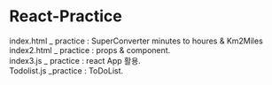 # React-Practice
index.html _ practice : SuperConverter minutes to houres & Km2Miles   
index2.html _ practice : props & component.  
index3.js _ practice : react App 활용.  
Todolist.js _practice : ToDoList.  
